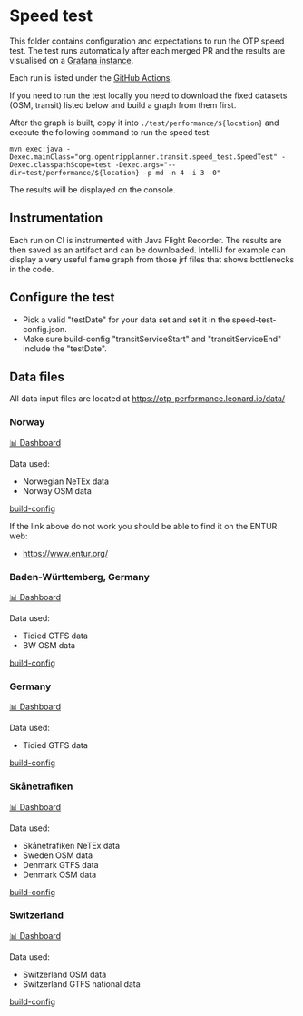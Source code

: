 # Speed test

This folder contains configuration and expectations to run the OTP speed test. The test runs 
automatically after each merged PR and the results are visualised on a [Grafana instance](https://otp-performance.leonard.io).

Each run is listed under the [GitHub Actions](https://github.com/opentripplanner/OpenTripPlanner/actions/workflows/performance-test.yml). 

If you need to run the test locally you
need to download the fixed datasets (OSM, transit) listed below and build a graph from them first.

After the graph is built, copy it into `./test/performance/${location}` and execute the following
command to run the speed test:

```
mvn exec:java -Dexec.mainClass="org.opentripplanner.transit.speed_test.SpeedTest" -Dexec.classpathScope=test -Dexec.args="--dir=test/performance/${location} -p md -n 4 -i 3 -0"
```

The results will be displayed on the console.

## Instrumentation

Each run on CI is instrumented with Java Flight Recorder. The results are then saved as an artifact
and can be downloaded. IntelliJ for example can display a very useful flame graph from those jrf files
that shows bottlenecks in the code.

## Configure the test

- Pick a valid "testDate" for your data set and set it in the speed-test-config.json.
- Make sure build-config "transitServiceStart" and "transitServiceEnd" include the "testDate".

## Data files

All data input files are located at https://otp-performance.leonard.io/data/

### Norway

[📊 Dashboard](https://otp-performance.leonard.io/) 

Data used:
- Norwegian NeTEx data
- Norway OSM data

[build-config](norway/build-config.json)

If the link above do not work you should be able to find it on the ENTUR web:

- https://www.entur.org/

### Baden-Württemberg, Germany

[📊 Dashboard](https://otp-performance.leonard.io/d/9sXJ43gVk/otp-performance?orgId=1&var-category=transit&var-branch_fixed=dev-2.x&var-location=baden-wuerttemberg&var-branch=dev-2.x&from=1658872800000&to=now)

Data used:
- Tidied GTFS data
- BW OSM data

[build-config](baden-wuerttemberg/build-config.json)
 
### Germany

[📊 Dashboard](https://otp-performance.leonard.io/d/9sXJ43gVk/otp-performance?orgId=1&var-category=transit&var-branch_fixed=dev-2.x&var-location=germany&var-branch=dev-2.x&from=1661292000000&to=now)

Data used:
- Tidied GTFS data

[build-config](germany/build-config.json)

### Skånetrafiken

[📊 Dashboard](https://otp-performance.leonard.io/d/9sXJ43gVk/otp-performance?orgId=1&var-category=top-5000&var-branch_fixed=dev-2.x&var-location=skanetrafiken&var-branch=dev-2.x&from=1666965240000&to=now)

Data used:
- Skånetrafiken NeTEx data
- Sweden OSM data
- Denmark GTFS data
- Denmark OSM data

[build-config](skanetrafiken/build-config.json)


### Switzerland

[📊 Dashboard](https://otp-performance.leonard.io/d/9sXJ43gVk/otp-performance?orgId=1&var-category=transit&var-branch_fixed=dev-2.x&var-location=switzerland&var-branch=dev-2.x&from=1666965240000&to=now)

Data used:
- Switzerland OSM data
- Switzerland GTFS national data

[build-config](switzerland/build-config.json)
